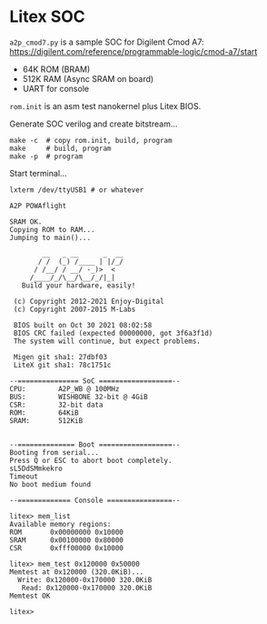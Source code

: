 # Litex SOC

```a2p_cmod7.py``` is a sample SOC for Digilent Cmod A7: https://digilent.com/reference/programmable-logic/cmod-a7/start

   * 64K ROM (BRAM)
   * 512K RAM (Async SRAM on board)
   * UART for console

```rom.init``` is an asm test nanokernel plus Litex BIOS.

Generate SOC verilog and create bitstream...

```
make -c  # copy rom.init, build, program
make     # build, program
make -p  # program
```

Start terminal...

```
lxterm /dev/ttyUSB1 # or whatever
```

```
A2P POWAflight

SRAM OK.
Copying ROM to RAM...
Jumping to main()...

        __   _ __      _  __
       / /  (_) /____ | |/_/
      / /__/ / __/ -_)>  <
     /____/_/\__/\__/_/|_|
   Build your hardware, easily!

 (c) Copyright 2012-2021 Enjoy-Digital
 (c) Copyright 2007-2015 M-Labs

 BIOS built on Oct 30 2021 08:02:58
 BIOS CRC failed (expected 00000000, got 3f6a3f1d)
 The system will continue, but expect problems.

 Migen git sha1: 27dbf03
 LiteX git sha1: 78c1751c

--=============== SoC ==================--
CPU:		A2P_WB @ 100MHz
BUS:		WISHBONE 32-bit @ 4GiB
CSR:		32-bit data
ROM:		64KiB
SRAM:		512KiB


--============== Boot ==================--
Booting from serial...
Press Q or ESC to abort boot completely.
sL5DdSMmkekro
Timeout
No boot medium found

--============= Console ================--

litex> mem_list
Available memory regions:
ROM       0x00000000 0x10000
SRAM      0x00100000 0x80000
CSR       0xfff00000 0x10000

litex> mem_test 0x120000 0x50000
Memtest at 0x120000 (320.0KiB)...
  Write: 0x120000-0x170000 320.0KiB
   Read: 0x120000-0x170000 320.0KiB
Memtest OK

litex>

```